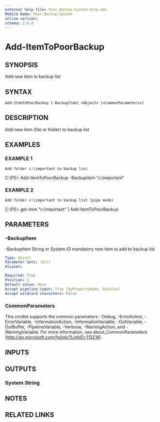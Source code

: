 ```yaml
---
external help file: Poor.Backup.System-help.xml
Module Name: Poor.Backup.System
online version:
schema: 2.0.0
---
```


# Add-ItemToPoorBackup

## SYNOPSIS
Add new item to backup list

## SYNTAX

```
Add-ItemToPoorBackup [-BackupItem] <Object> [<CommonParameters>]
```

## DESCRIPTION
Add new item (file or folder) to backup list

## EXAMPLES

### EXAMPLE 1
```
Add folder c:\important to backup list
```

C:\PS\> Add-ItemToPoorBackup -BackupItem "c:\important"

### EXAMPLE 2
```
Add folder c:\important to backup list (pipe mode)
```

C:\PS\> get-item "c:\important" | Add-ItemToPoorBackup

## PARAMETERS

### -BackupItem
-BackupItem String or System.IO
mandatory
new item to add to backup list

```yaml
Type: Object
Parameter Sets: (All)
Aliases:

Required: True
Position: 1
Default value: None
Accept pipeline input: True (ByPropertyName, ByValue)
Accept wildcard characters: False
```

### CommonParameters
This cmdlet supports the common parameters: -Debug, -ErrorAction, -ErrorVariable, -InformationAction, -InformationVariable, -OutVariable, -OutBuffer, -PipelineVariable, -Verbose, -WarningAction, and -WarningVariable.
For more information, see about_CommonParameters (http://go.microsoft.com/fwlink/?LinkID=113216).

## INPUTS

## OUTPUTS

### System.String
## NOTES

## RELATED LINKS
